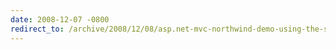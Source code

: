 ```yaml
---
date: 2008-12-07 -0800
redirect_to: /archive/2008/12/08/asp.net-mvc-northwind-demo-using-the-spark-view-engine.aspx/
---
```

